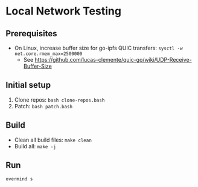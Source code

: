 # Local Network Testing

## Prerequisites

- On Linux, increase buffer size for go-ipfs QUIC transfers: `sysctl -w net.core.rmem_max=2500000`
  - See https://github.com/lucas-clemente/quic-go/wiki/UDP-Receive-Buffer-Size

## Initial setup

1. Clone repos: `bash clone-repos.bash`
2. Patch: `bash patch.bash`

## Build

- Clean all build files: `make clean`
- Build all: `make -j`

## Run

`overmind s`
